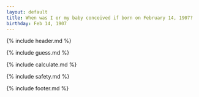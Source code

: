 ```yaml
---
layout: default
title: When was I or my baby conceived if born on February 14, 1907?
birthday: Feb 14, 1907
---
```


{% include header.md %}

{% include guess.md %}

{% include calculate.md %}

{% include safety.md %}

{% include footer.md %}




